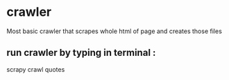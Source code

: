 # crawler
Most basic crawler that scrapes whole html of page and creates those files

## run crawler by typing in terminal :
scrapy crawl quotes
